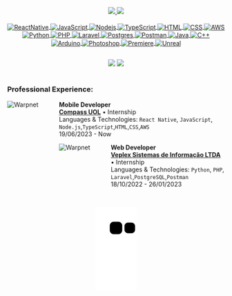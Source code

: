 <div align="center">
  <a href="https://github.com/lopes-gustavodossantos">
  <img height="160em" src="https://github-readme-stats.vercel.app/api?username=lopes-gustavodossantos&show_icons=true&theme=highcontrast&include_all_commits=true&count_private=true">
  <img height="160em" src="https://github-readme-stats.vercel.app/api/top-langs/?username=lopes-gustavodossantos&layout=compact&langs_count=7&theme=highcontrast">
</div>
  
<div align="center"><br>
  <img align="center" alt="ReactNative" height="40" width="50" title="ReactNative" src="https://skillicons.dev/icons?i=react">
  <img align="center" alt="JavaScript" height="40" width="50" title="JavaScript" src="https://skillicons.dev/icons?i=js">
  <img align="center" alt="Nodejs" height="40" width="50" title="Nodejs" src="https://skillicons.dev/icons?i=nodejs">
  <img align="center" alt="TypeScript" height="40" width="50" title="TypeScript" src="https://skillicons.dev/icons?i=ts">
  <img align="center" alt="HTML" height="40" width="50" title="HTML" src="https://skillicons.dev/icons?i=html">
  <img align="center" alt="CSS" height="40" width="50" title="CSS" src="https://skillicons.dev/icons?i=css">
  <img align="center" alt="AWS" height="40" width="50" title="AWS" src="https://skillicons.dev/icons?i=aws">
  <img align="center" alt="Python" height="40" width="50" title="Python" src="https://skillicons.dev/icons?i=py">
  <img align="center" alt="PHP" height="40" width="50" title="PHP" src="https://skillicons.dev/icons?i=php">
  <img align="center" alt="Laravel" height="40" width="50" title="Laravel" src="https://skillicons.dev/icons?i=laravel">
  <img align="center" alt="Postgres" height="40" width="50" title="Postgres" src="https://skillicons.dev/icons?i=postgres">
  <img align="center" alt="Postman" height="40" width="50" title="Postman" src="https://skillicons.dev/icons?i=postman">
  <img align="center" alt="Java" height="40" width="50" title="Java" src="https://skillicons.dev/icons?i=java">
  <img align="center" alt="C++" height="40" width="50" title="C++" src="https://skillicons.dev/icons?i=cpp">
  <img align="center" alt="Arduino" height="40" width="50" title="Arduino" src="https://skillicons.dev/icons?i=arduino">
  <img align="center" alt="Photoshop" height="40" width="50" title="Photoshop" src="https://skillicons.dev/icons?i=ps">
  <img align="center" alt="Premiere" height="40" width="50" title="Premiere" src="https://skillicons.dev/icons?i=pr">
  <img align="center" alt="Unreal" height="40" width="50" title="Unreal" src="https://skillicons.dev/icons?i=Unreal">
</div>
  
  ##
  
<div align="center">
  <a href="https://www.linkedin.com/in/gustavo-dos-santos-lopes/" target="_blank"><img src="https://img.shields.io/badge/LinkedIn-0077B5?style=for-the-badge&logo=linkedin&logoColor=white" target="_blank"></a>
  <a href = "mailto:lopes.gustavodossantos@gmail.com"><img src="https://img.shields.io/badge/Gmail-D14836?style=for-the-badge&logo=gmail&logoColor=white" target="_blank"></a>
</div>

<br>

### Professional Experience:

[<img align="left" height="120px" width="120px" alt="Warpnet" src="https://compass.uol/etc.clientlibs/compass/clientlibs/clientlib-react/resources/static/media/logo.d35fe3b1.svg"/>](https://www.compass.uol/)

**Mobile Developer**\
[**Compass UOL**](https://www.compass.uol/) • Internship\
Languages & Technologies: `React Native`, `JavaScript`, `Node.js`,`TypeScript`,`HTML`,`CSS`,`AWS`\
19/06/2023 - Now

[<img align="left" height="120px" width="120px" alt="Warpnet" src="https://media.licdn.com/dms/image/C4D0BAQE6ssKgZq5aeg/company-logo_200_200/0/1610657784412?e=2147483647&v=beta&t=f_BsxhLhB7ajDDRjhupySrpGt8JPOhc4GHnzyQyhIFY"/>](https://veplex.com.br)

**Web Developer**\
[**Veplex Sistemas de Informação LTDA**](https://veplex.com.br) • Internship\
Languages & Technologies: `Python`, `PHP`, `Laravel`,`PostgreSQL`,`Postman`\
18/10/2022 - 26/01/2023

<div align="center"><br>
  
  ![Snake animation](https://github.com/lopes-gustavodossantos/lopes-gustavodossantos/blob/output/github-contribution-grid-snake.svg)
</div>
